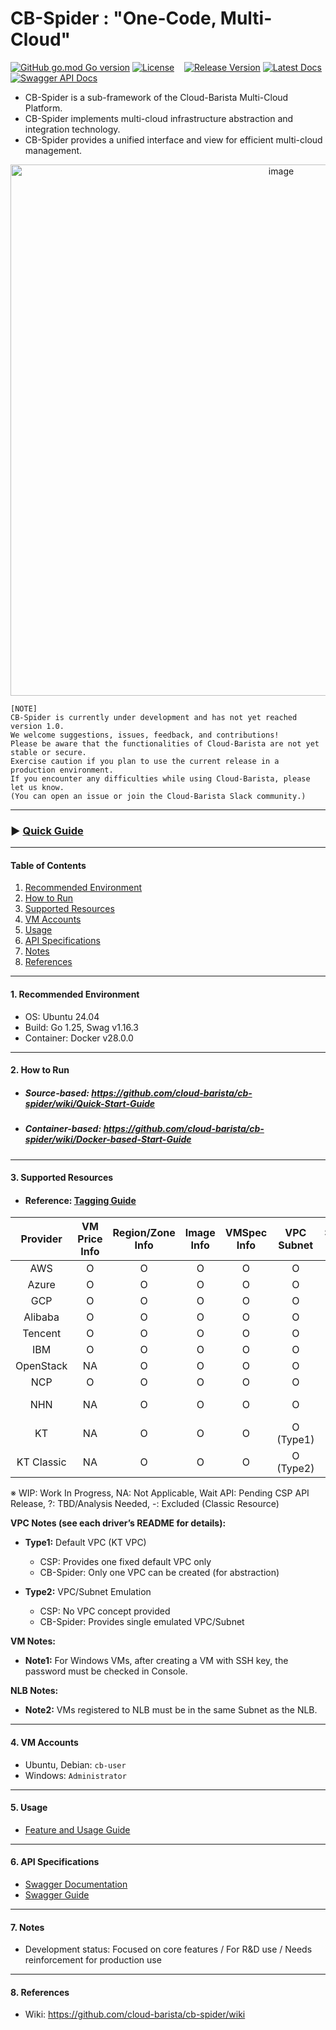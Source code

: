 # CB-Spider : "One-Code, Multi-Cloud"
[![GitHub go.mod Go version](https://img.shields.io/github/go-mod/go-version/cloud-barista/cb-spider?label=go.mod)](https://github.com/cloud-barista/cb-spider/blob/master/go.mod)
[![License](https://img.shields.io/badge/License-Apache%202.0-blue.svg)](https://github.com/cloud-barista/cb-spider/blob/master/LICENSE)&nbsp;&nbsp;&nbsp;
[![Release Version](https://img.shields.io/github/v/release/cloud-barista/cb-spider)](https://github.com/cloud-barista/cb-spider/releases)
[![Latest Docs](https://img.shields.io/badge/docs-latest-green)](https://github.com/cloud-barista/cb-spider/wiki)
[![Swagger API Docs](https://img.shields.io/badge/docs-Swagger_API-blue)](https://cloud-barista.github.io/api/?url=https://raw.githubusercontent.com/cloud-barista/cb-spider/refs/heads/master/api/swagger.yaml)


- CB-Spider is a sub-framework of the Cloud-Barista Multi-Cloud Platform.<br>
- CB-Spider implements multi-cloud infrastructure abstraction and integration technology.<br>
- CB-Spider provides a unified interface and view for efficient multi-cloud management.

<p align="center">
  <img width="850" alt="image" src="https://github.com/user-attachments/assets/c1e5328b-151d-4b24-ad62-947e8bfcbbcf">
</p>


```
[NOTE]
CB-Spider is currently under development and has not yet reached version 1.0.
We welcome suggestions, issues, feedback, and contributions!
Please be aware that the functionalities of Cloud-Barista are not yet stable or secure.
Exercise caution if you plan to use the current release in a production environment.
If you encounter any difficulties while using Cloud-Barista, please let us know.
(You can open an issue or join the Cloud-Barista Slack community.)
```

***

### ▶ **[Quick Guide](https://github.com/cloud-barista/cb-spider/wiki/Quick-Start-Guide)**
***

#### Table of Contents

1. [Recommended Environment](#1-recommended-environment)  
2. [How to Run](#2-how-to-run)  
3. [Supported Resources](#3-supported-resources)  
4. [VM Accounts](#4-vm-accounts)  
5. [Usage](#5-usage)  
6. [API Specifications](#6-api-specifications)  
7. [Notes](#7-notes)  
8. [References](#8-references)  

***

#### 1. Recommended Environment

- OS: Ubuntu 24.04  
- Build: Go 1.25, Swag v1.16.3  
- Container: Docker v28.0.0  

---

#### 2. How to Run

- ##### Source-based: https://github.com/cloud-barista/cb-spider/wiki/Quick-Start-Guide  
- ##### Container-based: https://github.com/cloud-barista/cb-spider/wiki/Docker-based-Start-Guide  

---

#### 3. Supported Resources
- #### Reference: [Tagging Guide](https://github.com/cloud-barista/cb-spider/wiki/Tag-and-Cloud-Driver-API)  

| Provider      | VM Price<br>Info | Region/Zone<br>Info | Image<br>Info | VMSpec<br>Info | VPC<br>Subnet       | Security<br>Group | VM KeyPair      | VM             | Disk | MyImage | NLB | K8S | Object<br> Storage |
|:-------------:|:-------------:|:-------------------:|:-------------:|:--------------:|:-------------------:|:-----------------:|:---------------:|:--------------:|:----:|:---:|:-------:|:-----------:|:-----------:|
| AWS           | O             | O                   | O             | O              | O                   | O                 | O               | O              | O    | O   | O       | O        | O        |
| Azure         | O             | O                  | O             | O              | O                   | O                 | O               | O              | O    | O   | O       | O        | WIP        |
| GCP           | O             | O                   | O             | O              | O                   | O                 | O               | O              | O    | O   | O       | O        | O        |
| Alibaba       | O             | O                   | O             | O              | O                   | O                 | O               | O              | O    | O   | O       | O           | O        |
| Tencent       | O             | O                   | O             | O              | O                   | O                 | O               | O              | O    | O   | O       | O           | WIP        |
| IBM           | O             | O                  | O             | O              | O                   | O                 | O               | O              | O    | O   | O       | O        | O        |
| OpenStack     | NA             | O                   | O             | O              | O                   | O                 | O               | O              | O    | O   | O       | ?           | WIP        |
| NCP           | O            | O                   | O             | O              | O                   | O                 | O               | O              | O    | O   | O       | WIP           | O        |
| NHN           | NA             | O                   | O             | O              | O                 | O                 | O               | O<br>(Note1)   | O    | O    | O     | O           | O        |
| KT            | NA             | O                   | O             | O              | O<br>(Type1)       | O                 | O               | O              | O    | O   | O<br>(Note2)| Wait API  | O        |
| KT Classic    | NA             | O                   | O             | O              | O<br>(Type2)       | O                 | O               | O              | O    | O   | O       | NA          | -        |

※ WIP: Work In Progress, NA: Not Applicable, Wait API: Pending CSP API Release, ?: TBD/Analysis Needed, -: Excluded (Classic Resource)  

**VPC Notes (see each driver’s README for details):**  
- **Type1:** Default VPC (KT VPC)  
  - CSP: Provides one fixed default VPC only  
  - CB-Spider: Only one VPC can be created (for abstraction)  

- **Type2:** VPC/Subnet Emulation  
  - CSP: No VPC concept provided  
  - CB-Spider: Provides single emulated VPC/Subnet  

**VM Notes:**  
- **Note1:** For Windows VMs, after creating a VM with SSH key, the password must be checked in Console.  

**NLB Notes:**  
- **Note2:** VMs registered to NLB must be in the same Subnet as the NLB.  

---

#### 4. VM Accounts
- Ubuntu, Debian: `cb-user`  
- Windows: `Administrator`  

---

#### 5. Usage
- [Feature and Usage Guide](https://github.com/cloud-barista/cb-spider/wiki/features-and-usages)  

---

#### 6. API Specifications
- [Swagger Documentation](https://github.com/cloud-barista/cb-spider/tree/master/api)  
- [Swagger Guide](https://github.com/cloud-barista/cb-spider/wiki/Swagger-Guide)  

---

#### 7. Notes
- Development status: Focused on core features / For R&D use / Needs reinforcement for production use  

---

#### 8. References
- Wiki: https://github.com/cloud-barista/cb-spider/wiki  
